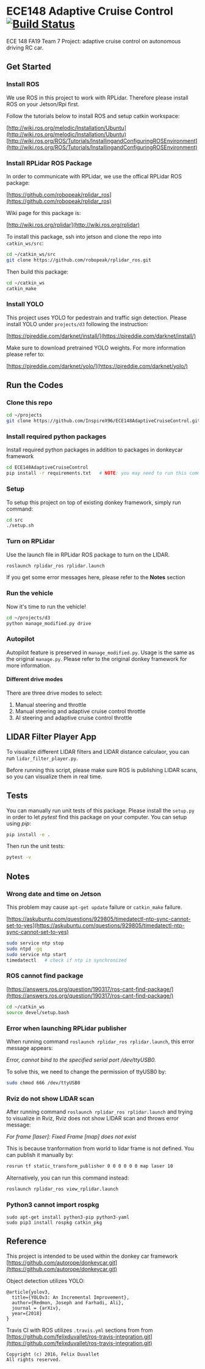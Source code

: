 # ECE148 Adaptive Cruise Control [![Build Status](https://travis-ci.org/InspireX96/ECE148AdaptiveCruiseControl.svg?branch=master)](https://travis-ci.org/InspireX96/ECE148AdaptiveCruiseControl)

ECE 148 FA19 Team 7 Project: adaptive cruise control on autonomous driving RC car.

## Get Started

### Install ROS

We use ROS in this project to work with RPLidar. Therefore please install ROS on your Jetson/Rpi first.

Follow the tutorials below to install ROS and setup catkin workspace:

[http://wiki.ros.org/melodic/Installation/Ubuntu](http://wiki.ros.org/melodic/Installation/Ubuntu)<br>
[http://wiki.ros.org/ROS/Tutorials/InstallingandConfiguringROSEnvironment](http://wiki.ros.org/ROS/Tutorials/InstallingandConfiguringROSEnvironment)

### Install RPLidar ROS Package

In order to communicate with RPLidar, we use the offical RPLidar ROS package:

[https://github.com/robopeak/rplidar_ros](https://github.com/robopeak/rplidar_ros)

Wiki page for this package is:

[http://wiki.ros.org/rplidar](http://wiki.ros.org/rplidar)

To install this package, ssh into jetson and clone the repo into `catkin_ws/src`:

```bash
cd ~/catkin_ws/src
git clone https://github.com/robopeak/rplidar_ros.git
```

Then build this package:

```bash
cd ~/catkin_ws
catkin_make
```

### Install YOLO

This project uses YOLO for pedestrain and traffic sign detection. Please install YOLO under `projects/d3` following the instruction:

[https://pjreddie.com/darknet/install/](https://pjreddie.com/darknet/install/)

Make sure to download pretrained YOLO weights. For more information please refer to:

[https://pjreddie.com/darknet/yolo/](https://pjreddie.com/darknet/yolo/)

## Run the Codes

### Clone this repo
```bash
cd ~/projects
git clone https://github.com/InspireX96/ECE148AdaptiveCruiseControl.git
```

### Install required python packages

Install required python packages in addition to packages in donkeycar framework

```bash
cd ECE148AdaptiveCruiseControl
pip install -r requirements.txt   # NOTE: you may need to run this command in sudo
```

### Setup

To setup this project on top of existing donkey framework, simply run command:

```bash
cd src
./setup.sh
```

### Turn on RPLidar

Use the launch file in RPLidar ROS package to turn on the LIDAR.

```bash
roslaunch rplidar_ros rplidar.launch
```

If you get some error messages here, please refer to the **Notes** section

### Run the vehicle

Now it's time to run the vehicle!

```bash
cd ~/projects/d3
python manage_modified.py drive
```

### Autopilot

Autopilot feature is preserved in `manage_modified.py`. Usage is the same as the original `manage.py`. Please refer to the original donkey framework for more information.

#### Different drive modes

There are three drive modes to select:

1. Manual steering and throttle
2. Manual steering and adaptive cruise control throttle
3. AI steering and adaptive cruise control throttle

## LIDAR Filter Player App

To visualize different LIDAR filters and LIDAR distance calculaor, you can run `lidar_filter_player.py`.

Before running this script, please make sure ROS is publishing LIDAR scans, so you can visualize them in real time.


## Tests

You can manually run unit tests of this package. Please install the `setup.py` in order to let *pytest* find this package on your computer. You can setup using *pip*:

```bash
pip install -e .
```

Then run the unit tests:

```bash
pytest -v
```


## Notes

### Wrong date and time on Jetson

This problem may cause `apt-get update` failure or `catkin_make` failure.

[https://askubuntu.com/questions/929805/timedatectl-ntp-sync-cannot-set-to-yes](https://askubuntu.com/questions/929805/timedatectl-ntp-sync-cannot-set-to-yes)

```bash
sudo service ntp stop
sudo ntpd -gq
sudo service ntp start
timedatectl   # check if ntp is synchronized
```

### ROS cannot find package

[https://answers.ros.org/question/190317/ros-cant-find-package/](https://answers.ros.org/question/190317/ros-cant-find-package/)

```bash
cd ~/catkin_ws
source devel/setup.bash
```

### Error when launching RPLidar publisher

When running command `roslaunch rplidar_ros rplidar.launch`, this error message appears:

*Error, cannot bind to the specified serial port /dev/ttyUSB0.*

To solve this, we need to change the permission of ttyUSB0 by:

```bash
sudo chmod 666 /dev/ttyUSB0
```


### Rviz do not show LIDAR scan

After running command `roslaunch rplidar_ros rplidar.launch` and trying to visualize in Rviz, Rviz does not show LIDAR scan and throws error message: 

*For frame [laser]: Fixed Frame [map] does not exist*

This is because tranformation from world to lidar frame is not defined. You can publish it manually by:

```bash
rosrun tf static_transform_publisher 0 0 0 0 0 0 map laser 10
```

Alternatively, you can run this command instead:

```bash
roslaunch rplidar_ros view_rplidar.launch
```

### Python3 cannot import rospkg

```
sudo apt-get install python3-pip python3-yaml
sudo pip3 install rospkg catkin_pkg
```

## Reference

This project is intended to be used within the donkey car framework [https://github.com/autorope/donkeycar.git](https://github.com/autorope/donkeycar.git)

Object detection utilizes YOLO:

```
@article{yolov3,
  title={YOLOv3: An Incremental Improvement},
  author={Redmon, Joseph and Farhadi, Ali},
  journal = {arXiv},
  year={2018}
}
```

Travis CI with ROS utilizes `.travis.yml` sections from from [https://github.com/felixduvallet/ros-travis-integration.git](https://github.com/felixduvallet/ros-travis-integration.git)

```
Copyright (c) 2016, Felix Duvallet
All rights reserved.
```

